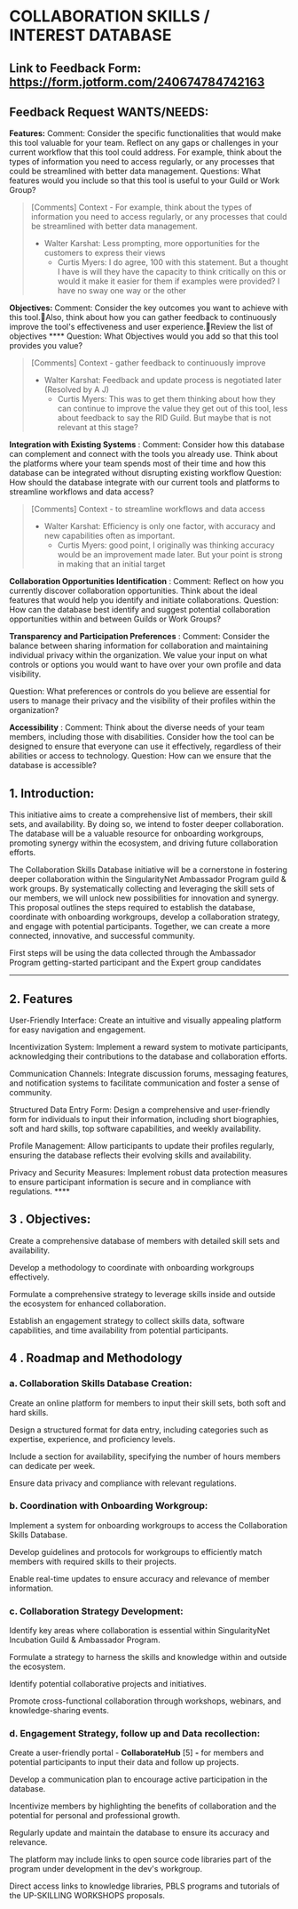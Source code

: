 # COLLABORATION SKILLS / INTEREST DATABASE

## Link to Feedback Form: https://form.jotform.com/240674784742163

## Feedback Request WANTS/NEEDS:



**Features:** Comment: Consider the specific functionalities that would make this tool valuable for your team. Reflect on any gaps or challenges in your current workflow that this tool could address. For example, think about the types of information you need to access regularly, or any processes that could be streamlined with better data management. Questions: What features would you include so that this tool is useful to your Guild or Work Group?  

> [Comments]
> Context - For example, think about the types of information you need to access regularly, or any processes that could be streamlined with better data management.
> * Walter Karshat: Less prompting, more opportunities for the customers to express their views
>   - Curtis Myers: I do agree, 100 with this statement. But a thought I have is will they have the capacity to think critically on this or would it make it easier for them if examples were provided? I have no sway one way or the other
>



**Objectives:** Comment: Consider the key outcomes you want to achieve with this tool.Also, think about how you can gather feedback to continuously improve the tool's effectiveness and user experience.Review the list of objectives  **** Question: What Objectives would you add so that this tool provides you value? 

> [Comments]
> Context - gather feedback to continuously improve
> * Walter Karshat: Feedback and update process is negotiated later (Resolved by A J)
>   - Curtis Myers: This was to get them thinking about how they can continue to improve the value they get out of this tool, less about feedback to say the RID Guild. But maybe that is not relevant at this stage?
>



**Integration with Existing Systems** : Comment: Consider how this database can complement and connect with the tools you already use. Think about the platforms where your team spends most of their time and how this database can be integrated without disrupting existing workflow Question: How should the database integrate with our current tools and platforms to streamline workflows and data access? 

> [Comments]
> Context - to streamline workflows and data access
> * Walter Karshat: Efficiency is only one factor, with accuracy and new capabilities often as important.
>   - Curtis Myers: good point, I originally was thinking accuracy would be an improvement made later. But your point is strong in making that an initial target
>



**Collaboration Opportunities Identification** : Comment: Reflect on how you currently discover collaboration opportunities. Think about the ideal features that would help you identify and initiate collaborations. Question: How can the database best identify and suggest potential collaboration opportunities within and between Guilds or Work Groups?



**Transparency and Participation Preferences** : Comment: Consider the balance between sharing information for collaboration and maintaining individual privacy within the organization. We value your input on what controls or options you would want to have over your own profile and data visibility.



Question: What preferences or controls do you believe are essential for users to manage their privacy and the visibility of their profiles within the organization?





**Accessibility** : Comment: Think about the diverse needs of your team members, including those with disabilities. Consider how the tool can be designed to ensure that everyone can use it effectively, regardless of their abilities or access to technology. Question: How can we ensure that the database is accessible?







## 1. Introduction:

This initiative aims to create a comprehensive list of members, their skill sets, and availability. By doing so, we intend to foster deeper collaboration. The database will be a valuable resource for onboarding workgroups, promoting synergy within the ecosystem, and driving future collaboration efforts.

The Collaboration Skills Database initiative will be a cornerstone in fostering deeper collaboration within the SingularityNet Ambassador Program guild & work groups. By systematically collecting and leveraging the skill sets of our members, we will unlock new possibilities for innovation and synergy. This proposal outlines the steps required to establish the database, coordinate with onboarding workgroups, develop a collaboration strategy, and engage with potential participants. Together, we can create a more connected, innovative, and successful community.

First steps will be using the data collected through the Ambassador Program getting-started participant and the Expert group candidates

****

## 2. Features

User-Friendly Interface: Create an intuitive and visually appealing platform for easy navigation and engagement.

Incentivization System: Implement a reward system to motivate participants, acknowledging their contributions to the database and collaboration efforts.

Communication Channels: Integrate discussion forums, messaging features, and notification systems to facilitate communication and foster a sense of community.

Structured Data Entry Form: Design a comprehensive and user-friendly form for individuals to input their information, including short biographies, soft and hard skills, top software capabilities, and weekly availability.

Profile Management: Allow participants to update their profiles regularly, ensuring the database reflects their evolving skills and availability.

Privacy and Security Measures: Implement robust data protection measures to ensure participant information is secure and in compliance with regulations. ****

## 3 . Objectives:

Create a comprehensive database of members with detailed skill sets and availability.

Develop a methodology to coordinate with onboarding workgroups effectively.

Formulate a comprehensive strategy to leverage skills inside and outside the ecosystem for enhanced collaboration.

Establish an engagement strategy to collect skills data, software capabilities, and time availability from potential participants.



## 4 . Roadmap and Methodology

### a. Collaboration Skills Database Creation:

Create an online platform for members to input their skill sets, both soft and hard skills.

Design a structured format for data entry, including categories such as expertise, experience, and proficiency levels.

Include a section for availability, specifying the number of hours members can dedicate per week.

Ensure data privacy and compliance with relevant regulations.

### b. Coordination with Onboarding Workgroup:

Implement a system for onboarding workgroups to access the Collaboration Skills Database.

Develop guidelines and protocols for workgroups to efficiently match members with required skills to their projects.

Enable real-time updates to ensure accuracy and relevance of member information.

### c. Collaboration Strategy Development:

Identify key areas where collaboration is essential within SingularityNet Incubation Guild & Ambassador Program.

Formulate a strategy to harness the skills and knowledge within and outside the ecosystem.

Identify potential collaborative projects and initiatives.

Promote cross-functional collaboration through workshops, webinars, and knowledge-sharing events.

### d. Engagement Strategy, follow up and Data recollection:

Create a user-friendly portal - **CollaborateHub** [5] **-** for members and potential participants to input their data and follow up projects.

Develop a communication plan to encourage active participation in the database.

Incentivize members by highlighting the benefits of collaboration and the potential for personal and professional growth.

Regularly update and maintain the database to ensure its accuracy and relevance.

The platform may include links to open source code libraries part of the program under development in the dev's workgroup.

Direct access links to knowledge libraries, PBLS programs and tutorials of the UP-SKILLING WORKSHOPS proposals.





